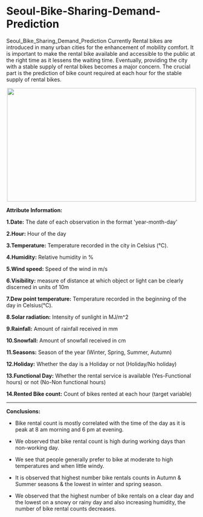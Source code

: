 # Seoul-Bike-Sharing-Demand-Prediction
Seoul_Bike_Sharing_Demand_Prediction 
Currently Rental bikes are introduced in many urban cities for the enhancement of mobility comfort. It is important to make the rental bike available and accessible to the public at the right time as it lessens the waiting time. Eventually, providing the city with a stable supply of rental bikes becomes a major concern. The crucial part is the prediction of bike count required at each hour for the stable supply of rental bikes.
<p align="center">
  <img 
    width="500"
    height="300"
    src = "https://user-images.githubusercontent.com/86402845/208912179-b960d67d-80e4-4aa0-bd49-4ac3a9eaeadb.gif">
</p>


**Attribute Information:**

**1.Date:** The date of each observation in the format 'year-month-day'

**2.Hour:** Hour of the day

**3.Temperature:** Temperature recorded in the city in Celsius (°C).

**4.Humidity:** Relative humidity in %

**5.Wind speed:** Speed of the wind in m/s

**6.Visibility:** measure of distance at which object or light can be clearly discerned in units of 10m

**7.Dew point temperature:** Temperature recorded in the beginning of the day in Celsius(°C).

**8.Solar radiation:** Intensity of sunlight in MJ/m^2

**9.Rainfall:** Amount of rainfall received in mm

**10.Snowfall:** Amount of snowfall received in cm

**11.Seasons:** Season of the year (Winter, Spring, Summer, Autumn)

**12.Holiday:** Whether the day is a Holiday or not (Holiday/No holiday)

**13.Functional Day:** Whether the rental service is available (Yes-Functional hours) or not (No-Non functional hours)

**14.Rented Bike count:** Count of bikes rented at each hour (target variable)

****

**Conclusions:**

* Bike rental count is mostly correlated with the time of the day as it is peak at 8 am morning and 6 pm at evening.

* We observed that bike rental count is high during working days than non-working day.

* We see that people generally prefer to bike at moderate to high temperatures and when little windy.

* It is observed that highest number bike rentals counts in Autumn & Summer  seasons & the lowest in winter and spring season. 

* We observed that the highest number of  bike rentals on a clear day and the lowest on a snowy or rainy day and also  increasing humidity, the number of   bike rental counts decreases.


